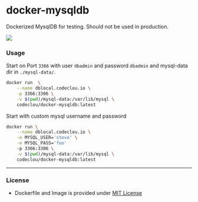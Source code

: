 # docker-mysqldb

Dockerized MysqlDB for testing. Should not be used in production. 

![](https://codeclou.github.io/doc/docker-warranty.svg?v5)

### Usage

Start on Port `3366` with user `dbadmin` and password `dbadmin` and mysql-data dir in `./mysql-data/`.

```bash
docker run  \
    --name dblocal.codeclou.io \
    -p 3366:3306 \
    -v $(pwd)/mysql-data:/var/lib/mysql \
    codeclou/docker-mysqldb:latest
```

Start with custom mysql username and password 

```bash
docker run \
    --name dblocal.codeclou.io \
    -e MYSQL_USER='steve' \
    -e MYSQL_PASS='foo' 
    -p 3366:3306 \
    -v $(pwd)/mysql-data:/var/lib/mysql \
    codeclou/docker-mysqldb:latest
```

-----

### License

  * Dockerfile and Image is provided under [MIT License](https://github.com/codeclou/docker-mysqldb/blob/master/LICENSE.md)
